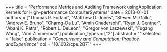 +++
title = "Performance Metrics and Auditing Framework usingApplication Kernels for High-performance ComputerSystems"
date = 2013-01-01
authors = ["Thomas R. Furlani", "Matthew D. Jones", "Steven M. Gallo", "Andrew E. Bruno", "Charng-Da Lu", "Amin Ghadersohi", "Ryan J. Gentner", "Abani K. Patra", "Robert L. DeLeon", "Gregor von Laszewski", "Fugang Wang", "Ann Zimmerman"]
publication_types = ["2"]
abstract = ""
selected = "false"
publication = "*Concurrency and Computation: Practice andExperience*"
doi = "10.1002/cpe.2871"
+++

